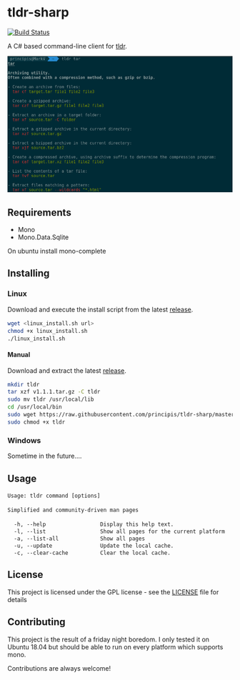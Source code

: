 # tldr-sharp

[![Build Status](https://travis-ci.org/principis/tldr-sharp.svg?branch=master)](https://travis-ci.org/principis/tldr-sharp)

A C# based command-line client for [tldr](https://github.com/tldr-pages/tldr).

![tldr screenshot](screenshot.png)

## Requirements
* Mono
* Mono.Data.Sqlite

On ubuntu install mono-complete

## Installing
### Linux
Download and execute the install script from the latest [release](https://github.com/principis/tldr-sharp/releases).
```bash
wget <linux_install.sh url>
chmod +x linux_install.sh
./linux_install.sh
```

#### Manual
Download and extract the latest [release](https://github.com/principis/tldr-sharp/releases).
```bash
mkdir tldr
tar xzf v1.1.1.tar.gz -C tldr
sudo mv tldr /usr/local/lib
cd /usr/local/bin
sudo wget https://raw.githubusercontent.com/principis/tldr-sharp/master/tldr
sudo chmod +x tldr
```

### Windows
Sometime in the future....

## Usage
```
Usage: tldr command [options]

Simplified and community-driven man pages

  -h, --help                 Display this help text.
  -l, --list                 Show all pages for the current platform
  -a, --list-all             Show all pages
  -u, --update               Update the local cache.
  -c, --clear-cache          Clear the local cache.
```

## License

This project is licensed under the GPL license - see the [LICENSE](LICENSE) file for details

## Contributing
This project is the result of a friday night boredom. I only tested it on Ubuntu 18.04 but should be able to run on every platform which supports mono.

Contributions are always welcome!
